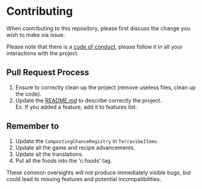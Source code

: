 # Contributing

When contributing to this repository, please first discuss the change you wish to make via issue.

Please note that there is a [code of conduct](https://github.com/devpelux/sodium-blendingregistry/blob/main/CODE_OF_CONDUCT.md),
please follow it in all your interactions with the project.

## Pull Request Process

1. Ensure to correctly clean up the project (remove useless files, clean up the code).
2. Update the [README.md](https://github.com/devpelux/sodium-blendingregistry/blob/main/README.md) to describe correctly the project.  
   Ex. If you added a feature, add it to features list.

## Remember to

1. Update the `CompostingChanceRegistry` in `TerravibeItems`.
2. Update all the game and recipe advancements.
3. Update all the translations.
4. Put all the foods into the 'c:foods' tag.

These common oversights will not produce immediately visible bugs, but could lead to missing features and potential incompatibilities.
